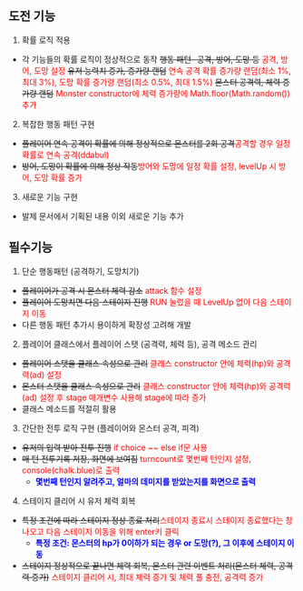 ## 도전 기능
1. 확률 로직 적용
- 각 기능들의 확률 로직이 정상적으로 동작
	~~행동 패턴- 공격, 방어, 도망 등~~ <span style="color:red">공격, 방어, 도망 설정</span>
	~~유저 능력치 증가, 증가량 랜덤~~ <span style="color:red">연속 공격 확률 증가량 랜덤(최소 1%, 최대 3%), 도망 확률 증가량 랜덤(최소 0.5%, 최대 1.5%)</span>
	~~몬스터 공격력, 체력 증가량 랜덤~~ <span style="color:red">Monster constructor에 체력 증가량에 Math.floor(Math.random()) 추가</span>

2. 복잡한 행동 패턴 구현
- ~~플레이어 연속 공격이 확률에 의해 정상적으로 몬스터를 2회 공격~~<span style="color:red">공격할 경우 일정 확률로 연속 공격(ddabul)</span>
- ~~방어, 도망이 확률에 의해 정상 작동~~<span style="color:red">방어와 도망에 일정 확률 설정, levelUp 시 방어, 도망 확률 증가</span>

3. 새로운 기능 구현
- 발제 문서에서 기획된 내용 이외 새로운 기능 추가

## 필수기능
1. 단순 행동패턴 (공격하기, 도망치기)
- ~~플레이어가 공격 시 몬스터 체력 감소~~ <span style="color:red">attack 함수 설정</span>
- ~~플레이어 도망치면 다음 스테이지 진행~~ <span style="color:red">RUN 눌렀을 때 LevelUp 없이 다음 스테이지 이동</span>
- 다른 행동 패턴 추가시 용이하게 확장성 고려해 개발

2. 플레이어 클래스에서 플레이어 스탯 (공격력, 체력 등), 공격 메소드 관리
- ~~플레이어 스탯을 클래스 속성으로 관리~~ <span style="color:red">클래스 constructor 안에 체력(hp)와 공격력(ad) 설정</span>
- ~~몬스터 스탯을 클래스 속성으로 관리~~ <span style="color:red">클래스 constructor 안에 체력(hp)와 공격력(ad) 설정 후 stage 매개변수 사용해 stage에 따라 증가</span>
- 클래스 메소드를 적절히 활용

3. 간단한 전투 로직 구현 (플레이어와 몬스터 공격, 피격)
- ~~유저의 입력 받아 전투 진행~~ <span style="color:red">if choice ~~ else if문 사용</span>
- ~~매 턴 전투기록 저장, 화면에 보여짐~~ <span style="color:red">turncount로 몇번째 턴인지 설정, console(chalk.blue)로 출력</span>
    - <span style="color: blue; font-weight:bold">몇번째 턴인지 알려주고, 얼마의 데미지를 받았는지를 화면으로 출력</span>

4. 스테이지 클리어 시 유저 체력 회복
- ~~특정 조건에 따라 스테이지 정상 종료 처리~~<span style="color:red">스테이지 종료시 스테이지 종료했다는 창 나오고 다음 스테이지 이동을 위해 enter키 클릭</span>
	- <span style="color: blue; font-weight:bold">특정 조건: 몬스터의 hp가 0이하가 되는 경우 or 도망(?), 그 이후에 스테이지 이동</span>
- ~~스테이지 정상적으로 끝나면 체력 회복, 몬스터 관련 이벤트 처리(몬스터 체력, 공격력 증가)~~ <span style="color:red">스테이지 클리어 시, 최대 체력 증가 및 체력 풀 충전, 공격력 증가</span>